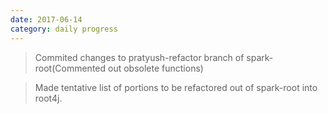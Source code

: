 ```yaml
---
date: 2017-06-14
category: daily progress
---
```


> Commited changes to pratyush-refactor branch of spark-root(Commented out obsolete functions)

> Made tentative list of portions to be refactored out of spark-root into root4j.


